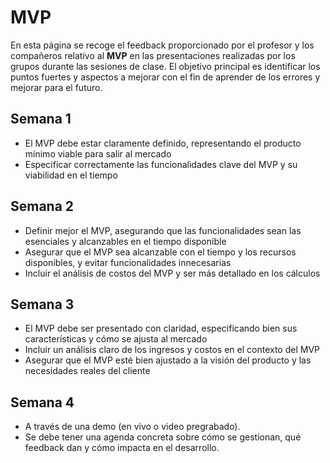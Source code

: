 # MVP

En esta página se recoge el feedback proporcionado por el profesor y los compañeros relativo al **MVP** en las presentaciones realizadas por los grupos durante las sesiones de clase. El objetivo principal es identificar los puntos fuertes y aspectos a mejorar con el fin de aprender de los errores y mejorar para el futuro.

## Semana 1
- El MVP debe estar claramente definido, representando el producto mínimo viable para salir al mercado
- Especificar correctamente las funcionalidades clave del MVP y su viabilidad en el tiempo

## Semana 2
- Definir mejor el MVP, asegurando que las funcionalidades sean las esenciales y alcanzables en el tiempo disponible
- Asegurar que el MVP sea alcanzable con el tiempo y los recursos disponibles, y evitar funcionalidades innecesarias
- Incluir el análisis de costos del MVP y ser más detallado en los cálculos

## Semana 3
- El MVP debe ser presentado con claridad, especificando bien sus características y cómo se ajusta al mercado
- Incluir un análisis claro de los ingresos y costos en el contexto del MVP
- Asegurar que el MVP esté bien ajustado a la visión del producto y las necesidades reales del cliente

## Semana 4
- A través de una demo (en vivo o video pregrabado).
- Se debe tener una agenda concreta sobre cómo se gestionan, qué feedback dan y cómo impacta en el desarrollo.
